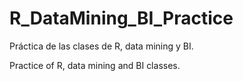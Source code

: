 # R_DataMining_BI_Practice
Práctica de las clases de R, data mining y BI.

Practice of R, data mining and BI classes.
